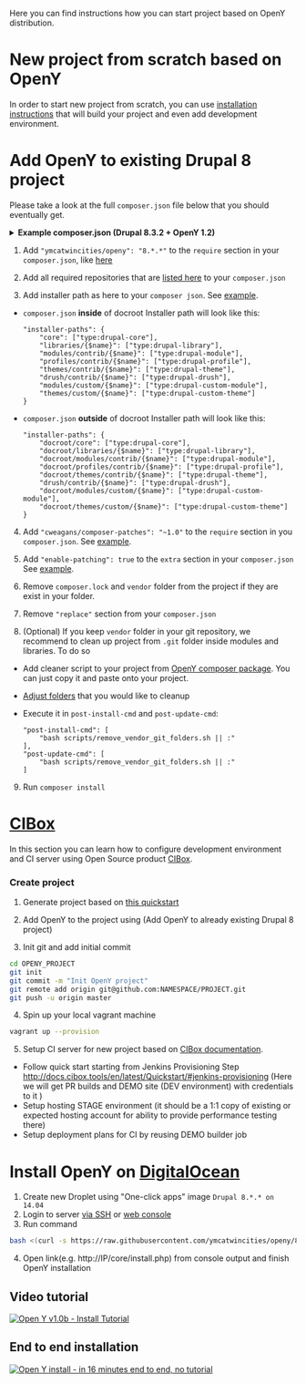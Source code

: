 Here you can find instructions how you can start project based on OpenY distribution.

# New project from scratch based on OpenY

In order to start new project from scratch, you can use [installation instructions](https://github.com/ymcatwincities/openy-project#installation) that will build your project and even add development environment.


# Add OpenY to existing Drupal 8 project

Please take a look at the full `composer.json` file below that you should eventually get.
<details> 
  <summary><strong>Example composer.json (Drupal 8.3.2 + OpenY 1.2)</strong></summary>

```
{
    "name": "drupal/drupal",
    "description": "Drupal is an open source content management platform powering millions of websites and applications.",
    "type": "project",
    "license": "GPL-2.0+",
    "require": {
        "composer/installers": "^1.0.24",
        "wikimedia/composer-merge-plugin": "~1.4",
        "ymcatwincities/openy": "8.*.*",
        "cweagans/composer-patches": "~1.0"
    },
    "minimum-stability": "dev",
    "prefer-stable": true,
    "config": {
        "preferred-install": "dist",
        "autoloader-suffix": "Drupal8"
    },
    "extra": {
        "_readme": [
            "By default Drupal loads the autoloader from ./vendor/autoload.php.",
            "To change the autoloader you can edit ./autoload.php.",
            "This file specifies the packages.drupal.org repository.",
            "You can read more about this composer repository at:",
            "https://www.drupal.org/node/2718229"
        ],
        "merge-plugin": {
            "include": [
                "core/composer.json"
            ],
            "recurse": false,
            "replace": false,
            "merge-extra": false
        },
        "installer-paths": {
          "core": ["type:drupal-core"],
          "libraries/{$name}": ["type:drupal-library"],
          "modules/contrib/{$name}": ["type:drupal-module"],
          "profiles/contrib/{$name}": ["type:drupal-profile"],
          "themes/contrib/{$name}": ["type:drupal-theme"],
          "drush/contrib/{$name}": ["type:drupal-drush"],
          "modules/custom/{$name}": ["type:drupal-custom-module"],
          "themes/custom/{$name}": ["type:drupal-custom-theme"]
        },
        "enable-patching": true
    },
    "autoload": {
        "psr-4": {
            "Drupal\\Core\\Composer\\": "core/lib/Drupal/Core/Composer"
        }
    },
    "scripts": {
        "pre-autoload-dump": "Drupal\\Core\\Composer\\Composer::preAutoloadDump",
        "post-autoload-dump": [
          "Drupal\\Core\\Composer\\Composer::ensureHtaccess"
        ],
        "post-package-install": "Drupal\\Core\\Composer\\Composer::vendorTestCodeCleanup",
        "post-package-update": "Drupal\\Core\\Composer\\Composer::vendorTestCodeCleanup",
        "post-install-cmd": [
            "bash scripts/remove_vendor_git_folders.sh || :"
        ],
        "post-update-cmd": [
            "bash scripts/remove_vendor_git_folders.sh || :"
        ]
    },
    "repositories": [
    {
        "type": "composer",
        "url": "https://packages.drupal.org/8"
    },
    {
        "type": "package",
        "package": {
            "name": "library-kenwheeler/slick",
            "version": "1.6.0",
            "type": "drupal-library",
            "source": {
                "url": "https://github.com/kenwheeler/slick",
                "type": "git",
                "reference": "1.6.0"
            }
        }
    },
    {
        "type": "package",
        "package": {
            "name": "library-dinbror/blazy",
            "version": "1.8.2",
            "type": "drupal-library",
            "source": {
                "url": "https://github.com/dinbror/blazy",
                "type": "git",
                "reference": "1.8.2"
            }
        }
    },
    {
        "type": "package",
        "package": {
            "name": "library-gdsmith/jquery.easing",
            "version": "1.4.1",
            "type": "drupal-library",
            "source": {
                "url": "https://github.com/gdsmith/jquery.easing",
                "type": "git",
                "reference": "1.4.1"
            }
        }
    },
    {
        "type": "package",
        "package": {
            "name": "library-enyo/dropzone",
            "version": "4.3.0",
            "type": "drupal-library",
            "source": {
                "url": "https://github.com/enyo/dropzone",
                "type": "git",
                "reference": "v4.3.0"
            }
        }
    },
    {
        "type": "package",
        "package": {
            "name": "library-jaypan/jquery_colorpicker",
            "version": "1.0.1",
            "type": "drupal-library",
            "source": {
                "url": "https://github.com/jaypan/jquery_colorpicker",
                "type": "git",
                "reference": "da978ae124c57817021b3166a31881876882f5f9"
            }
        }
    },
    {
        "type": "package",
        "package": {
            "name": "library-ckeditor/panelbutton",
            "version": "4.7.0",
            "type": "drupal-library",
            "dist": {
                "url": "http://download.ckeditor.com/panelbutton/releases/panelbutton_4.7.0.zip",
                "type": "zip"
            }
        }
    },
    {
        "type": "package",
        "package": {
            "name": "library-ckeditor/colorbutton",
            "version": "4.7.0",
            "type": "drupal-library",
            "dist": {
                "url": "http://download.ckeditor.com/colorbutton/releases/colorbutton_4.7.0.zip",
                "type": "zip"
            }
        }
    },
    {
        "type": "package",
        "package": {
            "name": "library-ckeditor/colordialog",
            "version": "4.7.0",
            "type": "drupal-library",
            "dist": {
                "url": "http://download.ckeditor.com/colordialog/releases/colordialog_4.7.0.zip",
                "type": "zip"
            }
        }
    },
    {
        "type": "package",
        "package": {
            "name": "library-ckeditor/glyphicons",
            "version": "2.2",
            "type": "drupal-library",
            "dist": {
                "url": "http://download.ckeditor.com/glyphicons/releases/glyphicons_2.2.zip",
                "type": "zip"
            }
        }
    }
]
```

</details>

1. Add `"ymcatwincities/openy": "8.*.*"` to the `require` section in your `composer.json`, like [here](https://github.com/ymcatwincities/openy-project/blob/8.1.x/composer.json#L7) 

2. Add all required repositories that are [listed here](https://github.com/ymcatwincities/openy-project/blob/8.1.x/composer.json#L31) to your `composer.json`

3. Add installer path as here to your `composer json`. See [example](https://github.com/ymcatwincities/openy-project/blob/8.1.x/composer.json#L165).

- `composer.json` **inside** of docroot
Installer path will look like this:

    ```
    "installer-paths": {
        "core": ["type:drupal-core"],
        "libraries/{$name}": ["type:drupal-library"],
        "modules/contrib/{$name}": ["type:drupal-module"],
        "profiles/contrib/{$name}": ["type:drupal-profile"],
        "themes/contrib/{$name}": ["type:drupal-theme"],
        "drush/contrib/{$name}": ["type:drupal-drush"],
        "modules/custom/{$name}": ["type:drupal-custom-module"],
        "themes/custom/{$name}": ["type:drupal-custom-theme"]
    }
     ```

- `composer.json` **outside** of docroot
Installer path will look like this:

    ```
    "installer-paths": {
        "docroot/core": ["type:drupal-core"],
        "docroot/libraries/{$name}": ["type:drupal-library"],
        "docroot/modules/contrib/{$name}": ["type:drupal-module"],
        "docroot/profiles/contrib/{$name}": ["type:drupal-profile"],
        "docroot/themes/contrib/{$name}": ["type:drupal-theme"],
        "drush/contrib/{$name}": ["type:drupal-drush"],
        "docroot/modules/custom/{$name}": ["type:drupal-custom-module"],
        "docroot/themes/custom/{$name}": ["type:drupal-custom-theme"]
    }
    ```

4. Add `"cweagans/composer-patches": "~1.0"` to the `require` section in you `composer.json`. See [example](https://github.com/ymcatwincities/openy-project/blob/8.1.x/composer.json#L10).

5. Add `"enable-patching": true` to the `extra` section in your `composer.json` See [example](https://github.com/ymcatwincities/openy-project/blob/8.1.x/composer.json#L173).

6. Remove `composer.lock` and `vendor` folder from the project if they are exist in your folder.

7. Remove `"replace"` section from your `composer.json`

8. (Optional) If you keep `vendor` folder in your git repository, we recommend to clean up project from `.git` folder inside modules and libraries. To do so
- Add cleaner script to your project from [OpenY composer package](https://github.com/ymcatwincities/openy-project/blob/8.1.x/scripts/remove_vendor_git_folders.sh). You can just copy it and paste onto your project.
- [Adjust folders](https://github.com/ymcatwincities/openy-project/blob/8.1.x/scripts/remove_vendor_git_folders.sh#L4) that you would like to cleanup
- Execute it in `post-install-cmd` and `post-update-cmd`:

    ```
    "post-install-cmd": [
        "bash scripts/remove_vendor_git_folders.sh || :"
    ],
    "post-update-cmd": [
        "bash scripts/remove_vendor_git_folders.sh || :"
    ]
    ```

9. Run `composer install`

# [CIBox](https://github.com/cibox/cibox)

In this section you can learn how to configure development environment and CI server using Open Source product [CIBox](https://github.com/cibox/cibox).

### Create project

1. Generate project based on [this quickstart](http://docs.cibox.tools/en/latest/Quickstart/#prepare-github-project)
  
2. Add OpenY to the project using (Add OpenY to already existing Drupal 8 project)
  
3. Init git and add initial commit

  ```bash
  cd OPENY_PROJECT
  git init
  git commit -m "Init OpenY project"
  git remote add origin git@github.com:NAMESPACE/PROJECT.git
  git push -u origin master
  ```
4. Spin up your local vagrant machine

  ```bash
  vagrant up --provision
  ```

5. Setup CI server for new project based on [CIBox documentation](https://github.com/cibox/cibox#provision-new-ci-server).

* Follow quick start starting from Jenkins Provisioning Step http://docs.cibox.tools/en/latest/Quickstart/#jenkins-provisioning (Here we will get PR builds and DEMO site (DEV environment) with credentials to it )
* Setup hosting STAGE environment (it should be a 1:1 copy of existing or expected hosting account for ability to provide performance testing there)
* Setup deployment plans for CI by reusing DEMO builder job

# Install OpenY on [DigitalOcean](http://bit.ly/cibox-digitalocean)

1. Create new Droplet using "One-click apps" image `Drupal 8.*.* on 14.04`
2. Login to server [via SSH](https://www.digitalocean.com/community/tutorials/how-to-connect-to-your-droplet-with-ssh) or [web console](https://www.digitalocean.com/community/tutorials/how-to-use-the-digitalocean-console-to-access-your-droplet)
3. Run command

  ```bash
  bash <(curl -s https://raw.githubusercontent.com/ymcatwincities/openy/8.x-1.x/build/openy-digital-ocean.sh)
  ```
4. Open link(e.g. http://IP/core/install.php) from console output and finish OpenY installation

## Video tutorial
[![Open Y v1.0b - Install Tutorial](https://img.youtube.com/vi/RCvsLANsbm8/0.jpg)](https://youtu.be/RCvsLANsbm8)

## End to end installation
[![Open Y install - in 16 minutes end to end, no tutorial](https://img.youtube.com/vi/RT6kC38zgvo/0.jpg)](https://youtu.be/RT6kC38zgvo)
